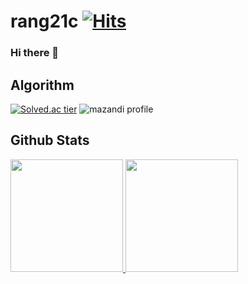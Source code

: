 # rang21c   [![Hits](https://hits.seeyoufarm.com/api/count/incr/badge.svg?url=https%3A%2F%2Fgithub.com%2Frang21c%2Fhit-counter&count_bg=%2354D7C6&title_bg=%23DBB3A9&icon=&icon_color=%23E7E7E7&title=Hits&edge_flat=false)](https://hits.seeyoufarm.com)
### Hi there 👋

## Algorithm
[![Solved.ac tier](http://mazassumnida.wtf/api/v2/generate_badge?boj=rang21c)](https://solved.ac/rang21c)
![mazandi profile](http://mazandi.herokuapp.com/api?handle=rang21c&theme=warm)
## Github Stats  
<a href="#">
  <img src="https://github-readme-stats.vercel.app/api?username=rang21c&theme=react&show_icons=true" height="180px">
</a>
<a href="#">
  <img src="https://github-readme-stats.vercel.app/api/top-langs/?username=rang21c&theme=react&exclude_repo=WordCloud,Crawling&layout=compact" height="180px">
</a>

<br/>  

<!--[![Top Langs](https://github-readme-stats.vercel.app/api/top-langs/?username=rang21c&layout=compact)](https://github.com/anuraghazra/github-readme-stats)-->
